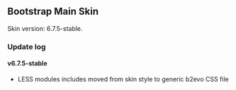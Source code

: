## Bootstrap Main Skin

Skin version: 6.7.5-stable.

### Update log

#### v6.7.5-stable
- LESS modules includes moved from skin style to generic b2evo CSS file